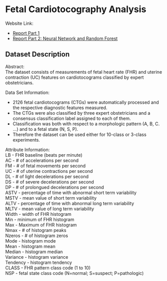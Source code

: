 # Fetal Cardiotocography Analysis

Website Link: 
- [Report Part 1](https://express.adobe.com/page/OCn3NTYaM8SHb/)
- [Report Part 2: Neural Network and Random Forest]()

## Dataset Description

Abstract: <br>
The dataset consists of measurements of fetal heart rate (FHR) and uterine contraction (UC) features on cardiotocograms classified by expert obstetricians.

Data Set Information: <br>
- 2126 fetal cardiotocograms (CTGs) were automatically processed and the respective diagnostic features measured. 
- The CTGs were also classified by three expert obstetricians and a consensus classification label assigned to each of them. 
- Classification was both with respect to a morphologic pattern (A, B, C. ...) and to a fetal state (N, S, P). 
- Therefore the dataset can be used either for 10-class or 3-class experiments.

Attribute Information: <br>
LB - FHR baseline (beats per minute) <br>
AC - # of accelerations per second <br>
FM - # of fetal movements per second <br>
UC - # of uterine contractions per second <br>
DL - # of light decelerations per second <br>
DS - # of severe decelerations per second <br>
DP - # of prolongued decelerations per second <br>
ASTV - percentage of time with abnormal short term variability <br>
MSTV - mean value of short term variability <br>
ALTV - percentage of time with abnormal long term variability <br>
MLTV - mean value of long term variability <br>
Width - width of FHR histogram <br>
Min - minimum of FHR histogram <br>
Max - Maximum of FHR histogram <br>
Nmax - # of histogram peaks <br>
Nzeros - # of histogram zeros <br>
Mode - histogram mode <br>
Mean - histogram mean <br>
Median - histogram median <br>
Variance - histogram variance <br>
Tendency - histogram tendency <br>
CLASS - FHR pattern class code (1 to 10) <br>
NSP - fetal state class code (N=normal; S=suspect; P=pathologic) <br>
